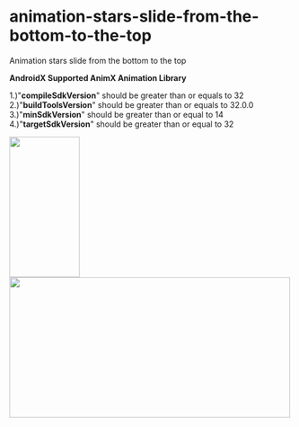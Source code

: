 # animation-stars-slide-from-the-bottom-to-the-top
Animation
  stars slide from the bottom to the top
  
  <b>AndroidX Supported AnimX Animation Library</b>

1.)"<b>compileSdkVersion</b>" should be greater than or equals to 32<br>
2.)"<b>buildToolsVersion</b>" should be greater than or equals to 32.0.0<br>
3.)"<b>minSdkVersion</b>" should be greater than or equal to 14<br>
4.)"<b>targetSdkVersion</b>" should be greater than or equal to 32<br>

 
<!-- # ![Screenshot_20220224_151617](https://user-images.githubusercontent.com/17252967/155500447-c7a404fc-048a-42e0-a334-ee647d1fd8c6.png) -->
<div>
    <img src="https://github.com/chiragjasani/animation-stars-slide-from-the-bottom-to-the-top-/blob/main/images/vid1.gif"  height="250" width="125" />
    <img src="https://github.com/chiragjasani/animation-stars-slide-from-the-bottom-to-the-top-/blob/main/images/image1.png" height="250" width="500" />
</div>


